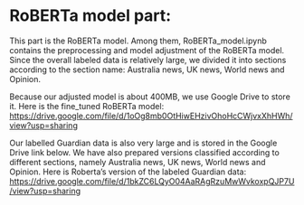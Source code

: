 # RoBERTa model part:
This part is the RoBERTa model. Among them, RoBERTa_model.ipynb contains the 
preprocessing and model adjustment of the RoBERTa model. Since the overall labeled 
data is relatively large, we divided it into sections according to the section name: 
Australia news, UK news, World news and Opinion.

Because our adjusted model is about 400MB, we use Google Drive to store it.
Here is the fine_tuned RoBERTa model: 
https://drive.google.com/file/d/1oOg8mb0OtHiwEHzivOhoHcCWjvxXhHWh/view?usp=sharing
 
Our labelled Guardian data is also very large and is stored in the Google Drive link below. 
We have also prepared versions classified according to different sections, 
namely Australia news, UK news, World news and Opinion.
Here is Roberta’s version of the labeled Guardian data: 
https://drive.google.com/file/d/1bkZC6LQyO04AaRAgRzuMwWvkoxpQJP7U/view?usp=sharing
